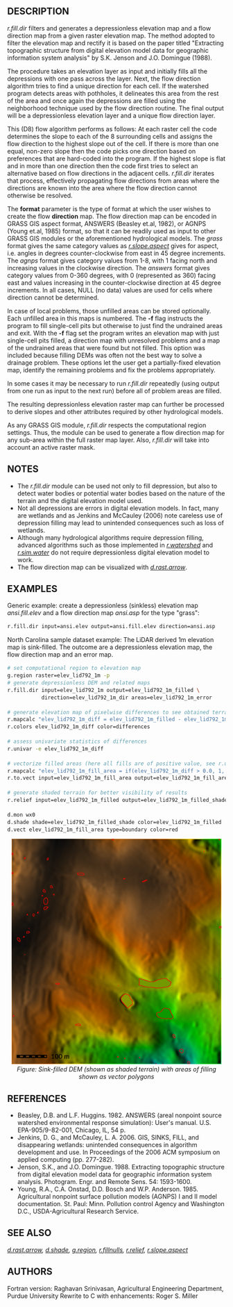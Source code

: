 ## DESCRIPTION

*r.fill.dir* filters and generates a depressionless elevation map and a
flow direction map from a given raster elevation map. The method adopted
to filter the elevation map and rectify it is based on the paper titled
"Extracting topographic structure from digital elevation model data for
geographic information system analysis" by S.K. Jenson and J.O. Domingue
(1988).

The procedure takes an elevation layer as input and initially fills all
the depressions with one pass across the layer. Next, the flow direction
algorithm tries to find a unique direction for each cell. If the
watershed program detects areas with pothholes, it delineates this area
from the rest of the area and once again the depressions are filled
using the neighborhood technique used by the flow direction routine. The
final output will be a depressionless elevation layer and a unique flow
direction layer.

This (D8) flow algorithm performs as follows: At each raster cell the
code determines the slope to each of the 8 surrounding cells and assigns
the flow direction to the highest slope out of the cell. If there is
more than one equal, non-zero slope then the code picks one direction
based on preferences that are hard-coded into the program. If the
highest slope is flat and in more than one direction then the code first
tries to select an alternative based on flow directions in the adjacent
cells. *r.fill.dir* iterates that process, effectively propagating flow
directions from areas where the directions are known into the area where
the flow direction cannot otherwise be resolved.

The **format** parameter is the type of format at which the user wishes
to create the flow **direction** map. The flow direction map can be
encoded in GRASS GIS aspect format, ANSWERS (Beasley et.al, 1982), or
AGNPS (Young et.al, 1985) format, so that it can be readily used as
input to other GRASS GIS modules or the aforementioned hydrological
models. The *grass* format gives the same category values as
*[r.slope.aspect](r.slope.aspect.md)* gives for aspect, i.e. angles in
degrees counter-clockwise from east in 45 degree increments. The *agnps*
format gives category values from 1-8, with 1 facing north and
increasing values in the clockwise direction. The *answers* format gives
category values from 0-360 degrees, with 0 (represented as 360) facing
east and values increasing in the counter-clockwise direction at 45
degree increments. In all cases, NULL (no data) values are used for
cells where direction cannot be determined.

In case of local problems, those unfilled areas can be stored
optionally. Each unfilled area in this maps is numbered. The **-f** flag
instructs the program to fill single-cell pits but otherwise to just
find the undrained areas and exit. With the **-f** flag set the program
writes an elevation map with just single-cell pits filled, a direction
map with unresolved problems and a map of the undrained areas that were
found but not filled. This option was included because filling DEMs was
often not the best way to solve a drainage problem. These options let
the user get a partially-fixed elevation map, identify the remaining
problems and fix the problems appropriately.

In some cases it may be necessary to run *r.fill.dir* repeatedly (using
output from one run as input to the next run) before all of problem
areas are filled.

The resulting depressionless elevation raster map can further be
processed to derive slopes and other attributes required by other
hydrological models.

As any GRASS GIS module, *r.fill.dir* respects the computational region
settings. Thus, the module can be used to generate a flow direction map
for any sub-area within the full raster map layer. Also, *r.fill.dir*
will take into account an active raster mask.

## NOTES

- The *r.fill.dir* module can be used not only to fill depression, but
  also to detect water bodies or potential water bodies based on the
  nature of the terrain and the digital elevation model used.
- Not all depressions are errors in digital elevation models. In fact,
  many are wetlands and as Jenkins and McCauley (2006) note careless use
  of depression filling may lead to unintended consequences such as loss
  of wetlands.
- Although many hydrological algorithms require depression filling,
  advanced algorithms such as those implemented in
  *[r.watershed](r.watershed.md)* and *[r.sim.water](r.sim.water.md)* do
  not require depressionless digital elevation model to work.
- The flow direction map can be visualized with
  *[d.rast.arrow](d.rast.arrow.md)*.

## EXAMPLES

Generic example: create a depressionless (sinkless) elevation map
*ansi.fill.elev* and a flow direction map *ansi.asp* for the type
"grass":

```bash
r.fill.dir input=ansi.elev output=ansi.fill.elev direction=ansi.asp
```

North Carolina sample dataset example: The LiDAR derived 1m elevation
map is sink-filled. The outcome are a depressionless elevation map, the
flow direction map and an error map.

```bash
# set computational region to elevation map
g.region raster=elev_lid792_1m -p
# generate depressionless DEM and related maps
r.fill.dir input=elev_lid792_1m output=elev_lid792_1m_filled \
           direction=elev_lid792_1m_dir areas=elev_lid792_1m_error

# generate elevation map of pixelwise differences to see obtained terrain alterations
r.mapcalc "elev_lid792_1m_diff = elev_lid792_1m_filled - elev_lid792_1m"
r.colors elev_lid792_1m_diff color=differences

# assess univariate statistics of differences
r.univar -e elev_lid792_1m_diff

# vectorize filled areas (here all fills are of positive value, see r.univar output)
r.mapcalc "elev_lid792_1m_fill_area = if(elev_lid792_1m_diff > 0.0, 1, null() )"
r.to.vect input=elev_lid792_1m_fill_area output=elev_lid792_1m_fill_area type=area

# generate shaded terrain for better visibility of results
r.relief input=elev_lid792_1m_filled output=elev_lid792_1m_filled_shade

d.mon wx0
d.shade shade=elev_lid792_1m_filled_shade color=elev_lid792_1m_filled
d.vect elev_lid792_1m_fill_area type=boundary color=red
```

<div align="center" style="margin: 10px">

![r.fill.dir example](r_fill_dir.png)
*Figure: Sink-filled DEM (shown as shaded terrain) with areas of filling
shown as vector polygons*

</div>

## REFERENCES

- Beasley, D.B. and L.F. Huggins. 1982. ANSWERS (areal nonpoint source
  watershed environmental response simulation): User's manual. U.S.
  EPA-905/9-82-001, Chicago, IL, 54 p.
- Jenkins, D. G., and McCauley, L. A. 2006. GIS, SINKS, FILL, and
  disappearing wetlands: unintended consequences in algorithm
  development and use. In Proceedings of the 2006 ACM symposium on
  applied computing (pp. 277-282).
- Jenson, S.K., and J.O. Domingue. 1988. Extracting topographic
  structure from digital elevation model data for geographic information
  system analysis. Photogram. Engr. and Remote Sens. 54: 1593-1600.
- Young, R.A., C.A. Onstad, D.D. Bosch and W.P. Anderson. 1985.
  Agricultural nonpoint surface pollution models (AGNPS) I and II model
  documentation. St. Paul: Minn. Pollution control Agency and Washington
  D.C., USDA-Agricultural Research Service.

## SEE ALSO

*[d.rast.arrow](d.rast.arrow.md), [d.shade](d.shade.md),
[g.region](g.region.md), [r.fillnulls](r.fillnulls.md),
[r.relief](r.relief.md), [r.slope.aspect](r.slope.aspect.md)*

## AUTHORS

Fortran version: Raghavan Srinivasan, Agricultural Engineering
Department, Purdue University
Rewrite to C with enhancements: Roger S. Miller
